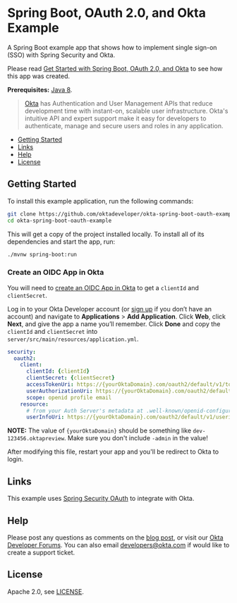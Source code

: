 # Spring Boot, OAuth 2.0, and Okta Example

A Spring Boot example app that shows how to implement single sign-on (SSO) with Spring Security and Okta.

Please read [Get Started with Spring Boot, OAuth 2.0, and Okta](http://developer.okta.com/blog/2017/03/21/spring-boot-oauth) to see how this app was created.

**Prerequisites:** [Java 8](http://www.oracle.com/technetwork/java/javase/downloads/jdk8-downloads-2133151.html).

> [Okta](https://developer.okta.com/) has Authentication and User Management APIs that reduce development time with instant-on, scalable user infrastructure. Okta's intuitive API and expert support make it easy for developers to authenticate, manage and secure users and roles in any application.

* [Getting Started](#getting-started)
* [Links](#links)
* [Help](#help)
* [License](#license)

## Getting Started

To install this example application, run the following commands:

```bash
git clone https://github.com/oktadeveloper/okta-spring-boot-oauth-example.git
cd okta-spring-boot-oauth-example
```

This will get a copy of the project installed locally. To install all of its dependencies and start the app, run:
 
```bash
./mvnw spring-boot:run
```

### Create an OIDC App in Okta

You will need to [create an OIDC App in Okta](https://developer.okta.com/blog/2017/03/21/spring-boot-oauth#create-an-openid-connect-app-in-okta) to get a `clientId` and `clientSecret`. 

Log in to your Okta Developer account (or [sign up](https://developer.okta.com/signup/) if you don’t have an account) and navigate to **Applications** > **Add Application**. Click **Web**, click **Next**, and give the app a name you’ll remember. Click **Done** and copy the `clientId` and `clientSecret` into `server/src/main/resources/application.yml`. 

```yaml
security:
  oauth2:
    client:
      clientId: {clientId}
      clientSecret: {clientSecret}
      accessTokenUri: https://{yourOktaDomain}.com/oauth2/default/v1/token	
      userAuthorizationUri: https://{yourOktaDomain}.com/oauth2/default/v1/authorize 
      scope: openid profile email
    resource:
      # from your Auth Server's metadata at .well-known/openid-configuration
      userInfoUri: https://{yourOktaDomain}.com/oauth2/default/v1/userinfo
```

**NOTE:** The value of `{yourOktaDomain}` should be something like `dev-123456.oktapreview`. Make sure you don't include `-admin` in the value!

After modifying this file, restart your app and you'll be redirect to Okta to login.

## Links

This example uses [Spring Security OAuth](http://projects.spring.io/spring-security-oauth/) to integrate with Okta.

## Help

Please post any questions as comments on the [blog post](https://developer.okta.com/blog/2017/03/21/spring-boot-oauth), or visit our [Okta Developer Forums](https://devforum.okta.com/). You can also email developers@okta.com if would like to create a support ticket.

## License

Apache 2.0, see [LICENSE](LICENSE).

